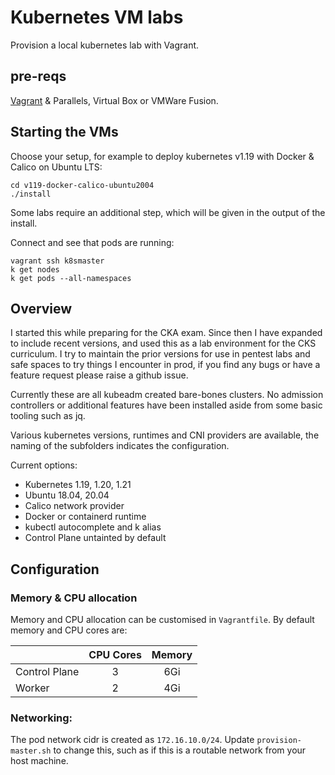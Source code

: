 # Kubernetes VM labs

Provision a local kubernetes lab with Vagrant.

## pre-reqs

[Vagrant](https://www.vagrantup.com/) & Parallels, Virtual Box or VMWare Fusion.

## Starting the VMs

Choose your setup, for example to deploy kubernetes v1.19 with Docker & Calico on Ubuntu LTS:

```
cd v119-docker-calico-ubuntu2004
./install
```

Some labs require an additional step, which will be given in the output of the install.

Connect and see that pods are running:

```
vagrant ssh k8smaster
k get nodes
k get pods --all-namespaces
```

## Overview

I started this while preparing for the CKA exam. Since then I have expanded to include recent versions, and used this as a lab environment for the CKS curriculum. I try to maintain the prior versions for use in pentest labs and safe spaces to try things I encounter in prod, if you find any bugs or have a feature request please raise a github issue.

Currently these are all kubeadm created bare-bones clusters. No admission controllers or additional features have been installed aside from some basic tooling such as jq.

Various kubernetes versions, runtimes and CNI providers are available, the naming of the subfolders indicates the configuration.

Current options:

- Kubernetes 1.19, 1.20, 1.21
- Ubuntu 18.04, 20.04
- Calico network provider
- Docker or containerd runtime
- kubectl autocomplete and k alias
- Control Plane untainted by default

## Configuration

### Memory & CPU allocation

Memory and CPU allocation can be customised in `Vagrantfile`.
By default memory and CPU cores are:

|              | CPU Cores | Memory |
|:---|:---:|:---:|
|Control Plane | 3 | 6Gi |
|Worker        | 2 | 4Gi |

### Networking:

The pod network cidr is created as `172.16.10.0/24`. Update `provision-master.sh` to change this, such as 
if this is a routable network from your host machine.

